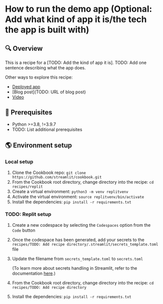 # How to run the demo app (Optional: Add what kind of app it is/the tech the app is built with)
## 🔍 Overview
This is a recipe for a [TODO: Add the kind of app it is]. TODO: Add one sentence describing what the app does.

Other ways to explore this recipe:
* [Deployed app](https://ab-testing-demo.streamlit.app/)
* [Blog post](TODO: URL of blog post)
* [Video](https://youtu.be/CJ9E0Sm_hy4)

## 📝 Prerequisites
* Python >=3.8, !=3.9.7
* TODO: List additional prerequisites 

## 🌎 Environment setup
### Local setup
1. Clone the Cookbook repo: `git clone https://github.com/streamlit/cookbook.git`
2. From the Cookbook root directory, change directory into the recipe: `cd recipes/replit`
3. Create a virtual environment: `python3 -m venv replitvenv`
4. Activate the virtual environment: `source replitvenv/bin/activate`  
5. Install the dependencies: `pip install -r requirements.txt`

### TODO: Replit setup
1. Create a new codespace by selecting the `Codespaces` option from the `Code` button
2. Once the codespace has been generated, add your secrets to the `recipes/TODO: Add recipe directory/.streamlit/secrets_template.toml` file
3. Update the filename from `secrets_template.toml` to `secrets.toml`
  
    (To learn more about secrets handling in Streamlit, refer to the documentation [here](https://docs.streamlit.io/develop/concepts/connections/secrets-management).)
4. From the Cookbook root directory, change directory into the recipe: `cd recipes/TODO: Add recipe directory`
5. Install the dependencies: `pip install -r requirements.txt`
